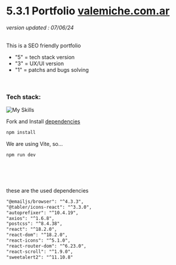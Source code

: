 # 5.3.1 Portfolio [valemiche.com.ar](https://valemiche.com.ar)

_version updated : 07/06/24_
<br>
<br>

This is a SEO friendly portfolio

- "5" = tech stack version
- "3" = UX/UI version
- "1" = patchs and bugs solving

<br>

### Tech stack:

![My Skills](https://skillicons.dev/icons?i=html,css,typescript,tailwindcss,react,vite)

Fork and Install [dependencies](#dependencies)

```md
npm install
```

We are using Vite, so...

```md
npm run dev
```

<br>
<br>
<br>
<span id="dependencies">

these are the used dependencies

```md
"@emailjs/browser": "^4.3.3",
"@tabler/icons-react": "^3.3.0",
"autoprefixer": "^10.4.19",
"axios": "^1.6.8",
"postcss": "^8.4.38",
"react": "^18.2.0",
"react-dom": "^18.2.0",
"react-icons": "^5.1.0",
"react-router-dom": "^6.23.0",
"react-scroll": "^1.9.0",
"sweetalert2": "^11.10.8"
```

</span>
